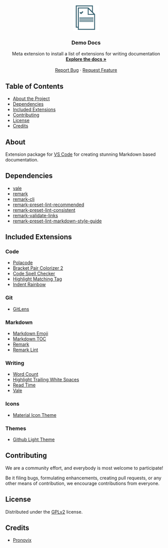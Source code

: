 
<!-- PROJECT LOGO -->
<br />
<p align="center">
  <a href="https://github.com/ocular-d/writing-extension-pack">
    <img src="https://raw.githubusercontent.com/ocular-d/writing-extension-pack/master/icon.png" alt="Logo" width="80" height="80">
  </a>

  <h3 align="center">Demo Docs</h3>

  <p align="center">
    Meta extension to install a list of extensions for writing documentation
    <br />
    <a href="https://github.com/ocular-d/writing-extension-pack"><strong>Explore the docs »</strong></a>
    <br />
    <br />
    <a href="https://github.com/ocular-d/writing-extension-pack/issues">Report Bug</a>
    ·
    <a href="https://github.com/ocular-d/writing-extension-pack/issues">Request Feature</a>
  </p>
</p>

<!-- TABLE OF CONTENTS -->
## Table of Contents

- [About the Project](#about)
- [Dependencies](#dependencies)
- [Included Extensions](#included-extensions)
- [Contributing](#contributing)
- [License](#license)
- [Credits](#credits)

## About

Extension package for [VS Code](https://code.visualstudio.com/) for creating stunning Markdown based documentation.

## Dependencies

- [vale](https://errata-ai.github.io/vale/ "Link to Vale linter")
- [remark](https://github.com/remarkjs/remark-lint)
- [remark-cli](https://www.npmjs.com/package/remark-cli)
- [remark-preset-lint-recommended](https://www.npmjs.com/package/remark-preset-lint-recommended)
- [remark-preset-lint-consistent](https://www.npmjs.com/package/remark-preset-lint-consistent)
- [remark-validate-links](https://github.com/remarkjs/remark-validate-links)
- [remark-preset-lint-markdown-style-guide](https://www.npmjs.com/package/remark-preset-lint-markdown-style-guide)

## Included Extensions

### Code

- [Polacode](https://marketplace.visualstudio.com/items?itemName=pnp.polacode)
- [Bracket Pair Colorizer 2](https://marketplace.visualstudio.com/items?itemName=CoenraadS.bracket-pair-colorizer-2)
- [Code Spell Checker](https://marketplace.visualstudio.com/items?itemName=streetsidesoftware.code-spell-checker)
- [Highlight Matching Tag](https://marketplace.visualstudio.com/items?itemName=vincaslt.highlight-matching-tag)
- [Indent Rainbow](https://marketplace.visualstudio.com/items?itemName=oderwat.indent-rainbow)

### Git

- [GitLens](https://marketplace.visualstudio.com/items?itemName=eamodio.gitlens)

### Markdown

- [Markdown Emoji](https://marketplace.visualstudio.com/items?itemName=bierner.markdown-emoji)
- [Markdown TOC](https://marketplace.visualstudio.com/items?itemName=AlanWalk.markdown-toc)
- [Remark](https://marketplace.visualstudio.com/items?itemName=mrmlnc.vscode-remark)
- [Remark Lint](https://marketplace.visualstudio.com/items?itemName=drewbourne.vscode-remark-lint)

### Writing

- [Word Count](https://marketplace.visualstudio.com/items?itemName=ms-vscode.wordcount)
- [Highlight Trailing White Spaces](https://marketplace.visualstudio.com/items?itemName=ybaumes.highlight-trailing-white-spaces)
- [Read Time](https://marketplace.visualstudio.com/items?itemName=johnpapa.read-time)
- [Vale](https://marketplace.visualstudio.com/items?itemName=testthedocs.vale)

### Icons

- [Material Icon Theme](https://marketplace.visualstudio.com/items?itemName=PKief.material-icon-theme)

### Themes

- [Github Light Theme](https://marketplace.visualstudio.com/items?itemName=Hyzeta.vscode-theme-github-light)




## Contributing

We are a community effort, and everybody is most welcome to participate!

Be it filing bugs, formulating enhancements, creating pull requests, or any other means of contribution, we encourage contributions from everyone.

## License

Distributed under the [GPLv2](https://www.gnu.org/licenses/old-licenses/gpl-2.0.en.html "Link to license") license.

## Credits

- [Pronovix](https://pronovix.com/ "Link to Pronovix website")
